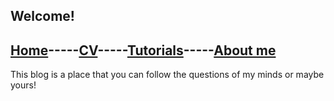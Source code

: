 ## Welcome!
## [Home]()-----[CV](CV.md)-----[Tutorials]()-----[About me]()
This blog is a place that you can follow the questions of my minds or maybe yours!
